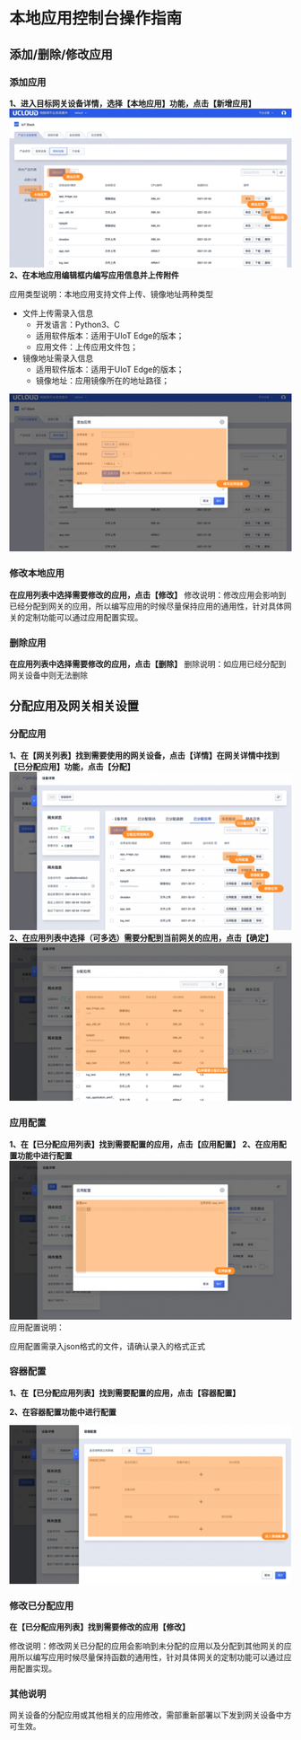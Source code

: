 # 本地应用控制台操作指南

## 添加/删除/修改应用

### 添加应用
**1、进入目标网关设备详情，选择【本地应用】功能，点击【新增应用】**
![添加函数](../../../images/本地应用-2.png)
**2、在本地应用编辑框内编写应用信息并上传附件**

应用类型说明：本地应用支持文件上传、镜像地址两种类型

- 文件上传需录入信息
  - 开发语言：Python3、C
  - 适用软件版本：适用于UIoT Edge的版本；
  - 应用文件：上传应用文件包；
- 镜像地址需录入信息
  - 适用软件版本：适用于UIoT Edge的版本；
  - 镜像地址：应用镜像所在的地址路径；

![添加函数](../../../images/本地应用-3.png)

### 修改本地应用
**在应用列表中选择需要修改的应用，点击【修改】**
修改说明：修改应用会影响到已经分配到网关的应用，所以编写应用的时候尽量保持应用的通用性，针对具体网关的定制功能可以通过应用配置实现。

### 删除应用
**在应用列表中选择需要修改的应用，点击【删除】**
删除说明：如应用已经分配到网关设备中则无法删除


## 分配应用及网关相关设置

### 分配应用
**1、在【网关列表】找到需要使用的网关设备，点击【详情】在网关详情中找到【已分配应用】功能，点击【分配】**
![分配函数](../../../images/本地应用-5.png)
**2、在应用列表中选择（可多选）需要分配到当前网关的应用，点击【确定】**
![分配函数](../../../images/本地应用-4.png)

### 应用配置
**1、在【已分配应用列表】找到需要配置的应用，点击【应用配置】**
**2、在应用配置功能中进行配置**
![分配函数](../../../images/本地应用-6.png)
应用配置说明：

应用配置需录入json格式的文件，请确认录入的格式正式

### 容器配置

**1、在【已分配应用列表】找到需要配置的应用，点击【容器配置】**

**2、在容器配置功能中进行配置**

![分配函数](../../../images/本地应用-8.png)

### 修改已分配应用

**在【已分配应用列表】找到需要修改的应用【修改】**

修改说明：修改网关已分配的应用会影响到未分配的应用以及分配到其他网关的应用所以编写应用时候尽量保持函数的通用性，针对具体网关的定制功能可以通过应用配置实现。

### 其他说明
网关设备的分配应用或其他相关的应用修改，需部重新部署以下发到网关设备中方可生效。





